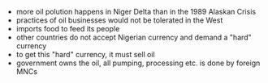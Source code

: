 - more oil polution happens in Niger Delta than in the 1989 Alaskan Crisis
- practices of oil businesses would not be tolerated in the West
- imports food to feed its people
- other countries do not accept Nigerian currency and demand a "hard" currency
- to get this "hard" currency, it must sell oil
- government owns the oil, all pumping, processing etc. is done by foreign MNCs
